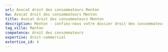 ```yaml
---
url: Avocat droit des consommateurs Menton
kw: Avocat droit des consommateurs Menton
title: Avocat droit des consommateurs Menton
description: Menton - confiez-nous votre dossier droit des consommateurs
tag_ville: Menton
competence: droit des consommateurs
expertise: droit-commercial
extertise_id: 4
---
```

